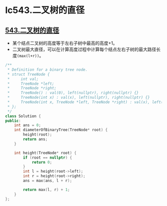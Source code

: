 # lc543.二叉树的直径




## [543.二叉树的直径](https://leetcode-cn.com/problems/diameter-of-binary-tree/)

+ 某个结点二叉树的高度等于左右子树中最高的高度+1。
+ 二叉树最大直径，可以在计算高度过程中计算每个结点左右子树的最大路径长度`(max(l+r))`。

``` cpp
/**
 * Definition for a binary tree node.
 * struct TreeNode {
 *     int val;
 *     TreeNode *left;
 *     TreeNode *right;
 *     TreeNode() : val(0), left(nullptr), right(nullptr) {}
 *     TreeNode(int x) : val(x), left(nullptr), right(nullptr) {}
 *     TreeNode(int x, TreeNode *left, TreeNode *right) : val(x), left(left), right(right) {}
 * };
 */
class Solution {
public:
    int ans = 0;
    int diameterOfBinaryTree(TreeNode* root) {
        height(root);
        return ans;
    }

    int height(TreeNode* root) {
        if (root == nullptr) {
            return 0;
        }
        int l = height(root->left);
        int r = height(root->right);
        ans = max(ans, l + r);

        return max(l, r) + 1;
    }
};
```


